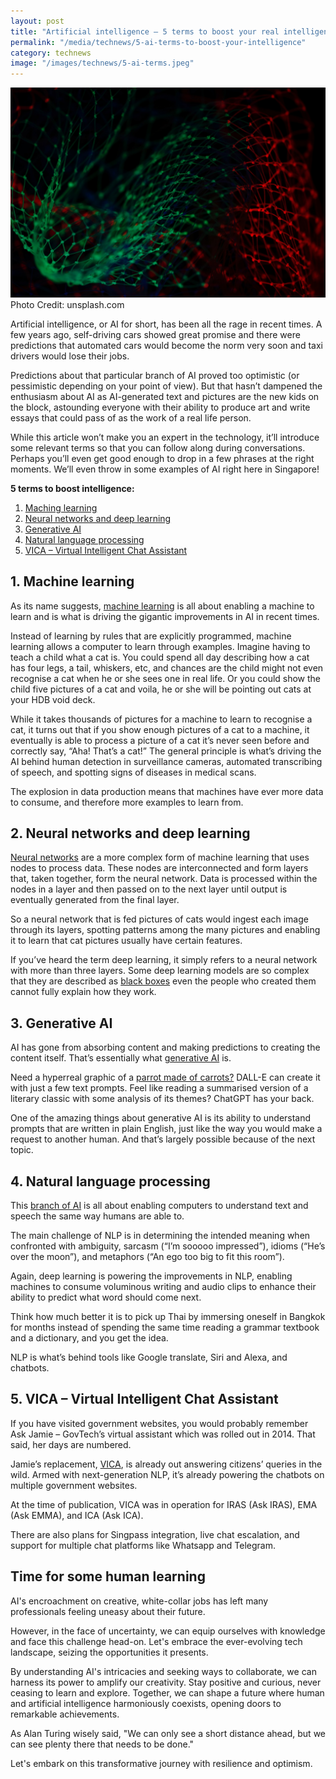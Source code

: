 ```yaml
---
layout: post
title: "Artificial intelligence – 5 terms to boost your real intelligence"
permalink: "/media/technews/5-ai-terms-to-boost-your-intelligence"
category: technews
image: "/images/technews/5-ai-terms.jpeg"
---
```


![a.i conciousness](/images/technews/5-ai-terms.jpeg)
Photo Credit: unsplash.com

Artificial intelligence, or AI for short, has been all the rage in recent times. 
A few years ago, self-driving cars showed great promise and there were predictions that automated cars would become the norm very soon and taxi drivers would lose their jobs. 

Predictions about that particular branch of AI proved too optimistic (or pessimistic depending on your point of view). But that hasn’t dampened the enthusiasm about AI as AI-generated text and pictures are the new kids on the block, astounding everyone with their ability to produce art and write essays that could pass of as the work of a real life person. 

While this article won’t make you an expert in the technology, it’ll introduce some relevant terms so that you can follow along during conversations. Perhaps you’ll even get good enough to drop in a few phrases at the right moments. We’ll even throw in some examples of AI right here in Singapore!

**5 terms to boost intelligence:**
1. [Maching learning](/media/technews/5-ai-terms-to-boost-your-intelligence#1-machine-learning)
2. [Neural networks and deep learning](/media/technews/5-ai-terms-to-boost-your-intelligence#2-neural-networks-and-deep-learning)
3. [Generative AI](/media/technews/5-ai-terms-to-boost-your-intelligence#3-generative-ai)
4. [Natural language processing](/media/technews/5-ai-terms-to-boost-your-intelligence#4-natural-language-processing)
5. [VICA – Virtual Intelligent Chat Assistant](/media/technews/5-ai-terms-to-boost-your-intelligence#5-vica--virtual-intelligent-chat-assistant)

## 1. Machine learning 
As its name suggests, [machine learning](https://mitsloan.mit.edu/ideas-made-to-matter/machine-learning-explained) is all about enabling a machine to learn and is what is driving the gigantic improvements in AI in recent times. 

Instead of learning by rules that are explicitly programmed, machine learning allows a computer to learn through examples. Imagine having to teach a child what a cat is. You could spend all day describing how a cat has four legs, a tail, whiskers, etc, and chances are the child might not even recognise a cat when he or she sees one in real life. Or you could show the child five pictures of a cat and voila, he or she will be pointing out cats at your HDB void deck. 

While it takes thousands of pictures for a machine to learn to recognise a cat, it turns out that if you show enough pictures of a cat to a machine, it eventually is able to process a picture of a cat it’s never seen before and correctly say, “Aha! That’s a cat!” The general principle is what’s driving the AI behind human detection in surveillance cameras, automated transcribing of speech, and spotting signs of diseases in medical scans. 

The explosion in data production means that machines have ever more data to consume, and therefore more examples to learn from. 

## 2. Neural networks and deep learning 
[Neural networks](https://www.ibm.com/topics/machine-learning) are a more complex form of machine learning that uses nodes to process data. These nodes are interconnected and form layers that, taken together, form the neural network. Data is processed within the nodes in a layer and then passed on to the next layer until output is eventually generated from the final layer. 

So a neural network that is fed pictures of cats would ingest each image through its layers, spotting patterns among the many pictures and enabling it to learn that cat pictures usually have certain features. 

If you’ve heard the term deep learning, it simply refers to a neural network with more than three layers. Some deep learning models are so complex that they are described as [black boxes](https://hdsr.mitpress.mit.edu/pub/f9kuryi8/release/8) even the people who created them cannot fully explain how they work.  

## 3. Generative AI
AI has gone from absorbing content and making predictions to creating the content itself. That’s essentially what [generative AI](https://www.mckinsey.com/featured-insights/mckinsey-explainers/what-is-generative-ai) is. 

Need a hyperreal graphic of a [parrot made of carrots?](https://www.nytimes.com/2022/10/21/technology/ai-generated-art-jobs-dall-e-2.html) DALL-E can create it with just a few text prompts. Feel like reading a summarised version of a literary classic with some analysis of its themes? ChatGPT has your back. 

One of the amazing things about generative AI is its ability to understand prompts that are written in plain English, just like the way you would make a request to another human. And that’s largely possible because of the next topic. 

## 4. Natural language processing 
This [branch of AI](https://www.ibm.com/topics/natural-language-processing) is all about enabling computers to understand text and speech the same way humans are able to. 

The main challenge of NLP is in determining the intended meaning when confronted with ambiguity, sarcasm (“I’m sooooo impressed”), idioms (“He’s over the moon”), and metaphors (“An ego too big to fit this room”). 

Again, deep learning is powering the improvements in NLP, enabling machines to consume voluminous writing and audio clips to enhance their ability to predict what word should come next. 

Think how much better it is to pick up Thai by immersing oneself in Bangkok for months instead of spending the same time reading a grammar textbook and a dictionary, and you get the idea. 

NLP is what’s behind tools like Google translate, Siri and Alexa, and chatbots. 

## 5. VICA – Virtual Intelligent Chat Assistant
If you have visited government websites, you would probably remember Ask Jamie – GovTech’s virtual assistant which was rolled out in 2014. That said, her days are numbered. 

Jamie’s replacement, [VICA](https://www.tech.gov.sg/products-and-services/vica/), is already out answering citizens’ queries in the wild. Armed with next-generation NLP, it’s already powering the chatbots on multiple government websites.
 
At the time of publication, VICA was in operation for IRAS (Ask IRAS), EMA (Ask EMMA), and ICA (Ask ICA). 

There are also plans for Singpass integration, live chat escalation, and support for multiple chat platforms like Whatsapp and Telegram. 
 
## Time for some human learning 
AI's encroachment on creative, white-collar jobs has left many professionals feeling uneasy about their future.

However, in the face of uncertainty, we can equip ourselves with knowledge and face this challenge head-on. Let's embrace the ever-evolving tech landscape, seizing the opportunities it presents. 

By understanding AI's intricacies and seeking ways to collaborate, we can harness its power to amplify our creativity. Stay positive and curious, never ceasing to learn and explore. Together, we can shape a future where human and artificial intelligence harmoniously coexists, opening doors to remarkable achievements. 

As Alan Turing wisely said, "We can only see a short distance ahead, but we can see plenty there that needs to be done." 

Let's embark on this transformative journey with resilience and optimism.
